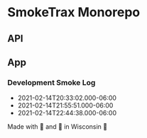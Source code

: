 # SmokeTrax Monorepo

## API

## App

### Development Smoke Log
- 2021-02-14T20:33:02.000-06:00
- 2021-02-14T21:55:51.000-06:00
- 2021-02-14T22:44:38.000-06:00

Made with 💜 and 🚬 in Wisconsin 🧀

